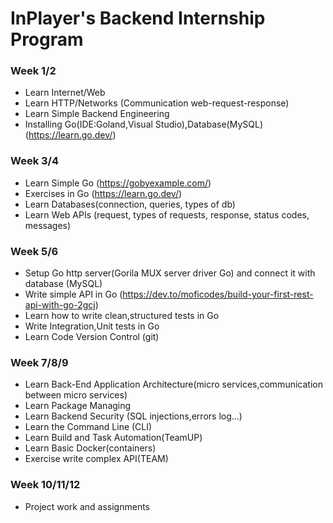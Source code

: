# InPlayer's Backend Internship Program

### Week 1/2
- Learn Internet/Web
- Learn HTTP/Networks (Communication web-request-response)
- Learn Simple Backend Engineering
- Installing Go(IDE:Goland,Visual Studio),Database(MySQL) (https://learn.go.dev/)

### Week 3/4
- Learn Simple Go (https://gobyexample.com/)
- Exercises in Go (https://learn.go.dev/)
- Learn Databases(connection, queries, types of db)
- Learn Web APIs (request, types of requests, response, status codes, messages)

### Week 5/6
- Setup Go http server(Gorila MUX server driver Go) and connect it with database (MySQL)
- Write simple API in Go (https://dev.to/moficodes/build-your-first-rest-api-with-go-2gcj)
- Learn how to write clean,structured tests in Go
- Write Integration,Unit tests in Go
- Learn Code Version Control (git)

### Week 7/8/9
- Learn Back-End Application Architecture(micro services,communication between micro services)
- Learn Package Managing
- Learn Backend Security (SQL injections,errors log...)
- Learn the Command Line (CLI)
- Learn Build and Task Automation(TeamUP)
- Learn Basic Docker(containers)
- Exercise write complex API(TEAM)

### Week 10/11/12
- Project work and assignments
